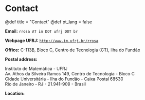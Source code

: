 # Contact

@def title = "Contact"
@def pt_lang = false

**Email:** `rrosa AT im DOT ufrj DOT br`

**Webpage UFRJ:** [`http://www.im.ufrj.br/rrosa`](http://www.im.ufrj.br/rrosa)

**Office:** C-113B, Bloco C, Centro de Tecnologia (CT), Ilha do Fundão

**Postal address:**

Instituto de Matemática - UFRJ \
Av. Athos da Silveira Ramos 149, Centro de Tecnologia - Bloco C \
Cidade Universitária - Ilha do Fundão - Caixa Postal 68530 \
Rio de Janeiro - RJ - 21.941-909 - Brasil

**Location:**

~~~<iframe src="https://www.google.com/maps/embed?pb=!1m18!1m12!1m3!1d3676.4445154073314!2d-43.23249892137014!3d-22.860032142023027!2m3!1f0!2f0!3f0!3m2!1i1024!2i768!4f13.1!3m3!1m2!1s0x99796fa0fb22cd%3A0x9a49d40127a221d7!2sInstitute+of+Mathematics+-+UFRJ!5e0!3m2!1sen!2sbr!4v1537925533451" width="600" height="450" frameborder="0" style="border:0" allowfullscreen></iframe>~~~
